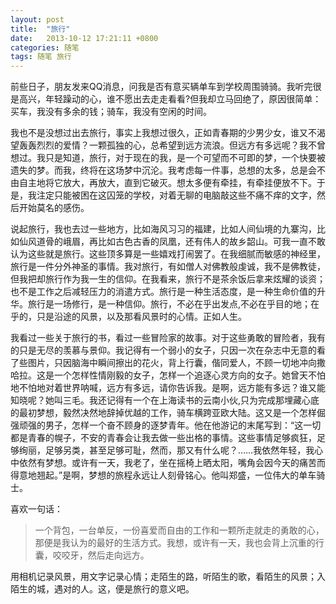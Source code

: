 ```yaml
---
layout: post
title:  "旅行"
date:   2013-10-12 17:21:11 +0800
categories: 随笔
tags: 随笔 旅行
---
```


前些日子，朋友发来QQ消息，问我是否有意买辆单车到学校周围骑骑。我听完很是高兴，年轻躁动的心，谁不愿出去走走看看?但我却立马回绝了，原因很简单：买车，我没有多余的钱；骑车，我没有空闲的时间。

我也不是没想过出去旅行，事实上我想过很久，正如青春期的少男少女，谁又不渴望轰轰烈烈的爱情？一颗孤独的心，总希望到远方流浪。但远方有多远呢？我不曾想过。我只是知道，旅行，对于现在的我，是一个可望而不可即的梦，一个快要被遗失的梦。而我，终将在这场梦中沉沦。我考虑每一件事，总想的太多，总是会不由自主地将它放大，再放大，直到它破灭。想太多便有牵挂，有牵挂便放不下。于是，我注定只能被困在这囚笼的学校，对着无聊的电脑敲这些不痛不痒的文字，然后开始莫名的感伤。

说起旅行，我也去过一些地方，比如海风习习的福建，比如人间仙境的九寨沟，比如仙风道骨的峨眉，再比如古色古香的凤凰，还有伟人的故乡韶山。可我一直不敢认为这些就是旅行。这些顶多算是一些嬉戏打闹罢了。在我细腻而敏感的神经里，旅行是一件分外神圣的事情。我对旅行，有如僧人对佛教般虔诚，我不是佛教徒，但我把却旅行作为我一生的信仰。在我看来，旅行不是茶余饭后拿来炫耀的谈资；也不是工作之后减轻压力的消遣方式。旅行是一种生活态度，是一种生命价值的升华。旅行是一场修行，是一种信仰。旅行，不必在乎出发点,不必在乎目的地；在乎的，只是沿途的风景，以及那看风景时的心情。正如人生。

我看过一些关于旅行的书，看过一些冒险家的故事。对于这些勇敢的冒险者，我有的只是无尽的羡慕与景仰。我记得有一个弱小的女子，只因一次在杂志中无意的看了些图片，只因脑海中瞬间擦出的花火，背上行囊，偕同爱人，不顾一切地冲向撒哈拉。这是一个怎样性情刚毅的女子，怎样一个追逐心灵方向的女子。她曾天不怕地不怕地对着世界呐喊，远方有多远，请你告诉我。是啊，远方能有多远？谁又能知晓呢？她叫三毛。我还记得有一个在上海读书的云南小伙,只为完成那埋藏心底的最初梦想，毅然决然地辞掉优越的工作，骑车横跨亚欧大陆。这又是一个怎样倔强顽强的男子，怎样一个奋不顾身的逐梦青年。他在他游记的末尾写到：“这一切都是青春的幌子，不安的青春会让我去做一些出格的事情。这些事情足够疯狂，足够绚丽，足够另类，甚至足够可耻，然而，那又有什么呢？……我依然年轻，我心中依然有梦想。或许有一天，我老了，坐在摇椅上晒太阳，嘴角会因今天的痛苦而得意地翘起。”是啊，梦想的旅程永远让人刻骨铭心。他叫郑盛，一位伟大的单车骑士。

喜欢一句话：
> 一个背包，一台单反，一份喜爱而自由的工作和一颗所走就走的勇敢的心，那便是我认为的最好的生活方式。我想，或许有一天，我也会背上沉重的行囊，咬咬牙，然后走向远方。

用相机记录风景，用文字记录心情；走陌生的路，听陌生的歌，看陌生的风景；入陌生的城，遇对的人。这，便是旅行的意义吧。